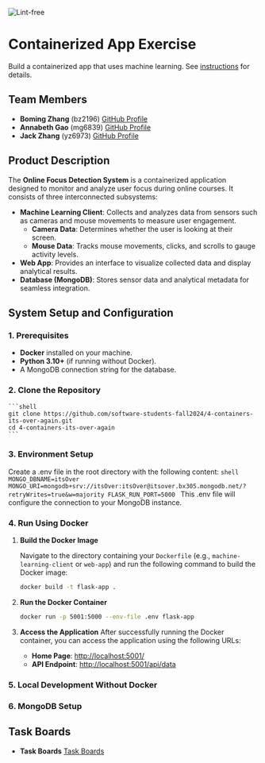 ![Lint-free](https://github.com/nyu-software-engineering/containerized-app-exercise/actions/workflows/lint.yml/badge.svg)

# Containerized App Exercise

Build a containerized app that uses machine learning. See [instructions](./instructions.md) for details.

## **Team Members**

- **Boming Zhang** (bz2196) [GitHub Profile](https://github.com/BomingZhang-coder)
- **Annabeth Gao** (mg6839) [GitHub Profile](https://github.com/bellinimoon)
- **Jack Zhang** (yz6973) [GitHub Profile](https://github.com/yz6973)

## Product Description
The **Online Focus Detection System** is a containerized application designed to monitor and analyze user focus during online courses. It consists of three interconnected subsystems:
- **Machine Learning Client**: Collects and analyzes data from sensors such as cameras and mouse movements to measure user engagement.
  - **Camera Data**: Determines whether the user is looking at their screen.
  - **Mouse Data**: Tracks mouse movements, clicks, and scrolls to gauge activity levels.
- **Web App**: Provides an interface to visualize collected data and display analytical results.
- **Database (MongoDB)**: Stores sensor data and analytical metadata for seamless integration.

## **System Setup and Configuration**

### **1. Prerequisites**

- **Docker** installed on your machine.
- **Python 3.10+** (if running without Docker).
- A MongoDB connection string for the database.

### **2. Clone the Repository**
    ```shell
    git clone https://github.com/software-students-fall2024/4-containers-its-over-again.git
    cd 4-containers-its-over-again
    ```
### **3. Environment Setup**
Create a .env file in the root directory with the following content:
    ```shell
    MONGO_DBNAME=itsOver
    MONGO_URI=mongodb+srv://itsOver:itsOver@itsover.bx305.mongodb.net/?retryWrites=true&w=majority
    FLASK_RUN_PORT=5000
    ```
This .env file will configure the connection to your MongoDB instance.
### **4. Run Using Docker**

1. **Build the Docker Image**
   
   Navigate to the directory containing your `Dockerfile` (e.g., `machine-learning-client` or `web-app`) and run the following command to build the Docker image:

   ```bash
   docker build -t flask-app .

2. **Run the Docker Container**
    ```bash
    docker run -p 5001:5000 --env-file .env flask-app

3. **Access the Application**
    After successfully running the Docker container, you can access the application using the following URLs:

    - **Home Page**: [http://localhost:5001/](http://localhost:5001/)
    - **API Endpoint**: [http://localhost:5001/api/data](http://localhost:5001/api/data)

### **5. Local Development Without Docker**

### **6. MongoDB Setup**


## **Task Boards**
- **Task Boards** [Task Boards](https://github.com/orgs/software-students-fall2024/projects/137)